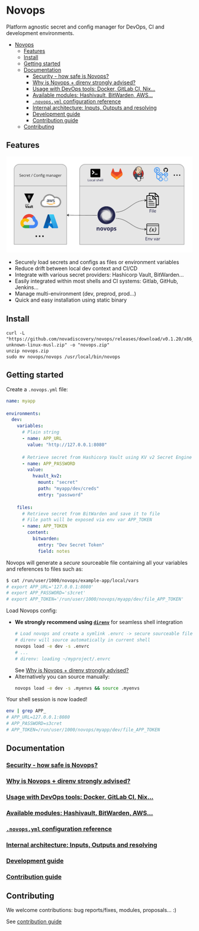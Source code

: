 # Novops

Platform agnostic secret and config manager for DevOps, CI and development environments.

- [Novops](#novops)
  - [Features](#features)
  - [Install](#install)
  - [Getting started](#getting-started)
  - [Documentation](#documentation)
    - [Security - how safe is Novops?](#security---how-safe-is-novops)
    - [Why is Novops + direnv strongly advised?](#why-is-novops--direnv-strongly-advised)
    - [Usage with DevOps tools: Docker, GitLab CI, Nix...](#usage-with-devops-tools-docker-gitlab-ci-nix)
    - [Available modules: Hashivault, BitWarden, AWS...](#available-modules-hashivault-bitwarden-aws)
    - [`.novops.yml` configuration reference](#novopsyml-configuration-reference)
    - [Internal architecture: Inputs, Outputs and resolving](#internal-architecture-inputs-outputs-and-resolving)
    - [Development guide](#development-guide)
    - [Contribution guide](#contribution-guide)
  - [Contributing](#contributing)

## Features

![novops-features](docs/assets/novops-features.jpg)

- Securely load secrets and configs as files or environment variables
- Reduce drift between local dev context and CI/CD
- Integrate with various secret providers: Hashicorp Vault, BitWarden...
- Easily integrated within most shells and CI systems: Gitlab, GitHub, Jenkins...
- Manage multi-environment (dev, preprod, prod...)
- Quick and easy installation using static binary

## Install


```
curl -L "https://github.com/novadiscovery/novops/releases/download/v0.1.20/x86_64-unknown-linux-musl.zip" -o "novops.zip"
unzip novops.zip
sudo mv novops/novops /usr/local/bin/novops
```

## Getting started

Create a `.novops.yml` file:

```yaml
name: myapp

environments:
  dev:
    variables:
      # Plain string
      - name: APP_URL
        value: "http://127.0.0.1:8080"

      # Retrieve secret from Hashicorp Vault using KV v2 Secret Engine
      - name: APP_PASSWORD
        value:
          hvault_kv2:
            mount: "secret"
            path: "myapp/dev/creds"
            entry: "password"

    files: 
      # Retrieve secret from BitWarden and save it to file
      # File path will be exposed via env var APP_TOKEN
      - name: APP_TOKEN
        content: 
          bitwarden:
            entry: "Dev Secret Token"
            field: notes
```

Novops will generate a _secure_ sourceable file containing all your variables and references to files such as:

```sh
$ cat /run/user/1000/novops/example-app/local/vars
# export APP_URL='127.0.0.1:8080'
# export APP_PASSWORD='s3cret'
# export APP_TOKEN='/run/user/1000/novops/myapp/dev/file_APP_TOKEN'
```

Load Novops config:
- **We strongly recommend using [`direnv`](https://direnv.net/)** for seamless shell integration
  ```sh
  # Load novops and create a symlink .envrc -> secure sourceable file
  # direnv will source automatically in current shell
  novops load -e dev -s .envrc
  # ...
  # direnv: loading ~/myproject/.envrc  
  ```
  See [Why is Novops + direnv strongly advised?](./docs/novops-direnv.md)
- Alternatively you can source manually:
  ```sh
  novops load -e dev -s .myenvs && source .myenvs
  ```

Your shell session is now loaded!

```sh
env | grep APP_
# APP_URL=127.0.0.1:8080
# APP_PASSWORD=s3cret
# APP_TOKEN=/run/user/1000/novops/myapp/dev/file_APP_TOKEN
```

## Documentation

### [Security - how safe is Novops?](./docs/security.md)
### [Why is Novops + direnv strongly advised?](./docs/novops-direnv.md)
### [Usage with DevOps tools: Docker, GitLab CI, Nix...](./docs/usage.md)
### [Available modules: Hashivault, BitWarden, AWS...](./docs/modules.md)
### [`.novops.yml` configuration reference](./docs/schema.json)
### [Internal architecture: Inputs, Outputs and resolving](./docs/architecture.md)
### [Development guide](./docs/development.md)
### [Contribution guide](./CONTRIBUTING.md)

## Contributing

We welcome contributions: bug reports/fixes, modules, proposals... :)

See [contribution guide](./CONTRIBUTING.md)
